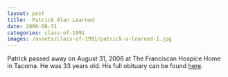 ```yaml
---
layout: post
title:  Patrick Alan Learned
date: 2006-08-31
categories: class-of-1991
images: /assets/class-of-1991/patrick-a-learned-1.jpg
---
```

Patrick passed away on August 31, 2006 at The Franciscan Hospice Home in Tacoma.  He was 33 years old.  His full obituary can be found [here](http://tinyurl.com/nrtd72w).
